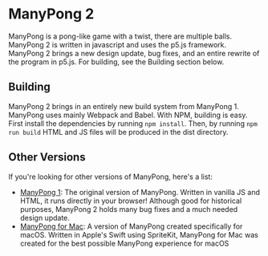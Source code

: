 <!--
 ManyPong (c) by Michael McNulty

 ManyPong is licensed under a
 Creative Commons Attribution-ShareAlike 4.0 International License.

 You should have received a copy of the license along with this
 work. If not, see <http://creativecommons.org/licenses/by-sa/4.0/>.
-->

# ManyPong 2

ManyPong is a pong-like game with a twist, there are multiple balls. ManyPong 2 is written in javascript and uses the p5.js framework. ManyPong 2 brings a new design update, bug fixes, and an entire rewrite of the program in p5.js. For building, see the Building section below.

## Building

ManyPong 2 brings in an entirely new build system from ManyPong 1. ManyPong uses mainly Webpack and Babel. With NPM, building is easy. First install the dependencies by running `npm install`. Then, by running `npm run build` HTML and JS files will be produced in the dist directory.

## Other Versions

If you're looking for other versions of ManyPong, here's a list:

* [ManyPong 1](https://github.com/MicMacro/ManyPong): The original version of ManyPong. Written in vanilla JS and HTML, it runs directly in your browser! Although good for historical purposes, ManyPong 2 holds many bug fixes and a much needed design update.
* [ManyPong for Mac](https://github.com/MicMacro/ManyPong): A version of ManyPong created specifically for macOS. Written in Apple's Swift using SpriteKit, ManyPong for Mac was created for the best possible ManyPong experience for macOS